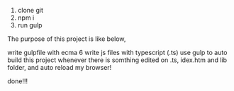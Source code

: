 1. clone git
2. npm i
3. run gulp


The purpose of this project is like below,

write gulpfile with ecma 6
write js files with typescript (.ts)
use gulp to auto build this project whenever there is somthing edited on .ts, idex.htm and lib folder, and auto reload my browser!

done!!!

